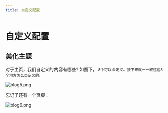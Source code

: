 ```yaml
---
title: 自定义配置
---
```


# 自定义配置 <Badge type="tip" text="^1.9.0" />

## 美化主题

对于主页，我们自定义的内容有哪些? 如图下， `8个可以自定义。接下来就一一叙述这8个地方怎么自定义的。`

![blog5.png](https://img.picui.cn/free/2024/09/08/66dd4f26633ae.png)

忘记了还有一个页脚：

![blog6.png](https://img.picui.cn/free/2024/09/08/66dd4f8c78f8d.png)
